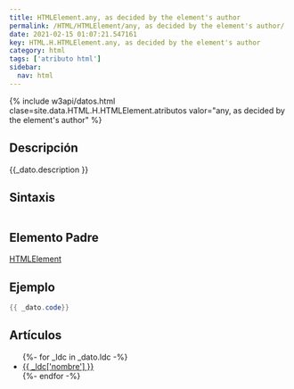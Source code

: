 ```yaml
---
title: HTMLElement.any, as decided by the element's author
permalink: /HTML/HTMLElement/any, as decided by the element's author/
date: 2021-02-15 01:07:21.547161
key: HTML.H.HTMLElement.any, as decided by the element's author
category: html
tags: ['atributo html']
sidebar: 
  nav: html
---
```


{% include w3api/datos.html clase=site.data.HTML.H.HTMLElement.atributos valor="any, as decided by the element's author" %}

## Descripción
{{_dato.description }}

## Sintaxis
~~~html
~~~

## Elemento Padre
[HTMLElement](/HTML/HTMLElement/)

## Ejemplo
~~~java
{{ _dato.code}}
~~~

## Artículos
<ul>
{%- for _ldc in _dato.ldc -%}
   <li>
       <a href="{{_ldc['url'] }}">{{ _ldc['nombre'] }}</a>
   </li>
{%- endfor -%}
</ul>

